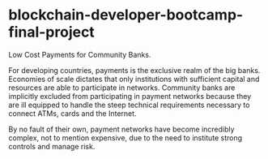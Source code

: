 # blockchain-developer-bootcamp-final-project
Low Cost Payments for Community Banks.

For developing countries, payments is the exclusive realm of the big banks. Economies of scale dictates that only institutions with sufficient capital and resources are able to participate in networks. Community banks are implicitly excluded from participating in payment networks because they are ill equipped to handle the steep technical requirements necessary to connect ATMs, cards and the Internet.

By no fault of their own, payment networks have become incredibly complex, not to mention expensive, due to the need to institute strong controls and manage risk. 

 
